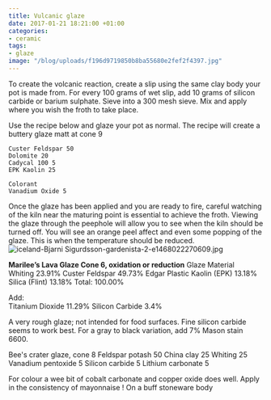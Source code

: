 ```yaml
---
title: Vulcanic glaze
date: 2017-01-21 18:21:00 +01:00
categories:
- ceramic
tags:
- glaze
image: "/blog/uploads/f196d9719850b8ba55680e2fef2f4397.jpg"
---
```


To create the volcanic reaction, create a slip using the same clay body your pot is made from. For every 100 grams of wet slip, add 10 grams of silicon carbide or barium sulphate. Sieve into a 300 mesh sieve. Mix and apply where you wish the froth to take place.

Use the recipe below and glaze your pot as normal. The recipe will create a buttery glaze matt at cone 9

    Custer Feldspar 50
    Dolomite 20
    Cadycal 100 5
    EPK Kaolin 25

    Colorant
    Vanadium Oxide 5

Once the glaze has been applied and you are ready to fire, careful watching of the kiln near the maturing point is essential to achieve the froth. Viewing the glaze through the peephole will allow you to see when the kiln should be turned off. You will see an orange peel affect and even some popping of the glaze. This is when the temperature should be reduced.
![iceland-Bjarni Sigurdsson-gardenista-2-e1468022270609.jpg](/blog/uploads/iceland-Bjarni%20Sigurdsson-gardenista-2-e1468022270609.jpg)

**Marilee’s Lava Glaze Cone 6, oxidation or reduction**
Glaze Material	
   Whiting	                 23.91%
   Custer Feldspar	         49.73%
   Edgar Plastic Kaolin (EPK)	 13.18%
   Silica (Flint)	         13.18%
   Total:	                 100.00%

Add:	
   Titanium Dioxide	         11.29%
   Silicon Carbide	          3.4%

A very rough glaze; not intended for food surfaces. Fine silicon carbide seems to work best. For a gray to black variation, add 7% Mason stain 6600.

Bee's crater glaze, cone 8 
   Feldspar potash       50
   China clay            25
   Whiting               25
   Vanadium pentoxide    5
   Silicon carbide       5
   Lithium carbonate     5
 
For colour a wee bit of cobalt carbonate and copper oxide does well.
Apply in the consistency of mayonnaise !
On a buff stoneware body